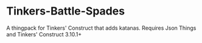 # Tinkers-Battle-Spades
A thingpack for Tinkers' Construct that adds katanas. Requires Json Things and Tinkers' Construct 3.10.1+
